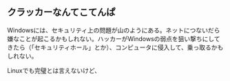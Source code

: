 

<div id="corps">

<h2>クラッカーなんてこてんぱ</h2>

Windowsには、セキュリティ上の問題が山のようにある。ネットにつないだら嫌なことが起こるかもしれない。ハッカーがWindowsの弱点を狙い撃ちにしてきたら（「セキュリティホール」とか）、コンピュータに侵入して、乗っ取るかもしれない。

Linuxでも完璧とは言えないけど、

</div>


